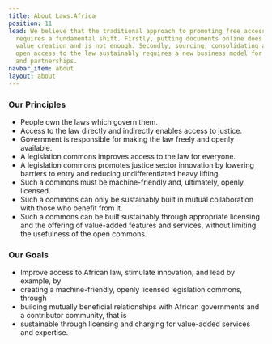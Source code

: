 ```yaml
---
title: About Laws.Africa
position: 11
lead: We believe that the traditional approach to promoting free access to the law
  requires a fundamental shift. Firstly, putting documents online does not enable
  value creation and is not enough. Secondly, sourcing, consolidating and providing
  open access to the law sustainably requires a new business model for collaboration
  and partnerships.
navbar_item: about
layout: about
---
```


### Our Principles

* People own the laws which govern them.
* Access to the law directly and indirectly enables access to justice.
* Government is responsible for making the law freely and openly available.
* A legislation commons improves access to the law for everyone.
* A legislation commons promotes justice sector innovation by lowering barriers to entry and reducing undifferentiated heavy lifting.
* Such a commons must be machine-friendly and, ultimately, openly licensed.
* Such a commons can only be sustainably built in mutual collaboration with those who benefit from it.
* Such a commons can be built sustainably through appropriate licensing and the offering of value-added features and services, without limiting the usefulness of the open commons.

### Our Goals

* Improve access to African law, stimulate innovation, and lead by example, by
* creating a machine-friendly, openly licensed legislation commons, through
* building mutually beneficial relationships with African governments and a contributor community, that is
* sustainable through licensing and charging for value-added services and expertise.

